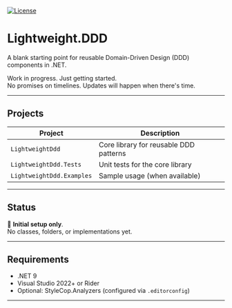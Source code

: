 [![License](https://img.shields.io/badge/License-Apache_2.0-blue.svg)](https://opensource.org/licenses/Apache-2.0)

# Lightweight.DDD

A blank starting point for reusable Domain-Driven Design (DDD) components in .NET.

Work in progress. Just getting started.  
No promises on timelines. Updates will happen when there's time.

---

## Projects

| Project                    | Description                            |
|----------------------------|----------------------------------------|
| `LightweightDdd`           | Core library for reusable DDD patterns |
| `LightweightDdd.Tests`     | Unit tests for the core library        |
| `LightweightDdd.Examples`  | Sample usage (when available)          |

---

## Status

🚧 **Initial setup only**.  
No classes, folders, or implementations yet.

---

## Requirements

- .NET 9
- Visual Studio 2022+ or Rider
- Optional: StyleCop.Analyzers (configured via `.editorconfig`)

---